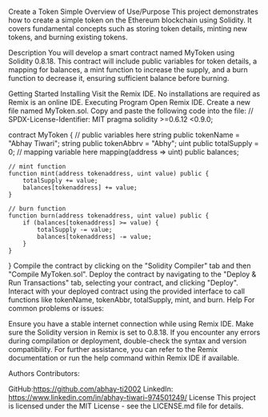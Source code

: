 Create a Token
Simple Overview of Use/Purpose
This project demonstrates how to create a simple token on the Ethereum blockchain using Solidity. It covers fundamental concepts such as storing token details, minting new tokens, and burning existing tokens.

Description
You will develop a smart contract named MyToken using Solidity 0.8.18. This contract will include public variables for token details, a mapping for balances, a mint function to increase the supply, and a burn function to decrease it, ensuring sufficient balance before burning.

Getting Started
Installing
Visit the Remix IDE.
No installations are required as Remix is an online IDE.
Executing Program
Open Remix IDE.
Create a new file named MyToken.sol.
Copy and paste the following code into the file:
// SPDX-License-Identifier: MIT
pragma solidity >=0.6.12 <0.9.0;

contract MyToken {
    // public variables here
    string public tokenName = "Abhay Tiwari";
    string public tokenAbbrv = "Abhy";
    uint public totalSupply = 0;
    // mapping variable here
    mapping(address => uint) public balances;

    // mint function
    function mint(address tokenaddress, uint value) public {
        totalSupply += value;
        balances[tokenaddress] += value;
    }

    // burn function
    function burn(address tokenaddress, uint value) public {
        if (balances[tokenaddress] >= value) {
            totalSupply -= value;
            balances[tokenaddress] -= value;
        }
    }
}
Compile the contract by clicking on the "Solidity Compiler" tab and then "Compile MyToken.sol".
Deploy the contract by navigating to the "Deploy & Run Transactions" tab, selecting your contract, and clicking "Deploy".
Interact with your deployed contract using the provided interface to call functions like tokenName, tokenAbbr, totalSupply, mint, and burn.
Help
For common problems or issues:

Ensure you have a stable internet connection while using Remix IDE.
Make sure the Solidity version in Remix is set to 0.8.18.
If you encounter any errors during compilation or deployment, double-check the syntax and version compatibility.
For further assistance, you can refer to the Remix documentation or run the help command within Remix IDE if available.

Authors
Contributors:

GitHub:https://github.com/abhay-ti2002
LinkedIn: https://www.linkedin.com/in/abhay-tiwari-974501249/
License
This project is licensed under the MIT License - see the LICENSE.md file for details.
